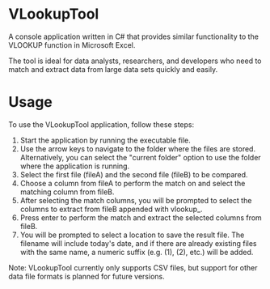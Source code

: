 # VLookupTool 

A console application written in C# that provides similar functionality to the VLOOKUP function in Microsoft Excel. 

The tool is ideal for data analysts, researchers, and developers who need to match and extract data from large data sets quickly and easily.

# Usage

To use the VLookupTool application, follow these steps:

1. Start the application by running the executable file.
2. Use the arrow keys to navigate to the folder where the files are stored. Alternatively, you can select the "current folder" option to use the folder where the application is running.
3. Select the first file (fileA) and the second file (fileB) to be compared.
4. Choose a column from fileA to perform the match on and select the matching column from fileB.
5. After selecting the match columns, you will be prompted to select the columns to extract from fileB appended with vlookup_.
6. Press enter to perform the match and extract the selected columns from fileB.
7. You will be prompted to select a location to save the result file. The filename will include today's date, and if there are already existing files with the same name, a numeric suffix (e.g. (1), (2), etc.) will be added.

Note: VLookupTool currently only supports CSV files, but support for other data file formats is planned for future versions.

